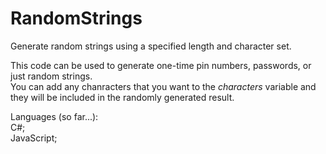 # RandomStrings
Generate random strings using a specified length and character set.

This code can be used to generate one-time pin numbers, passwords, or just random strings.<br>
You can add any chanracters that you want to the <i>characters</i> variable and they will be included in the randomly generated result.

Languages (so far...):
<br>
C#;
<br>
JavaScript;
